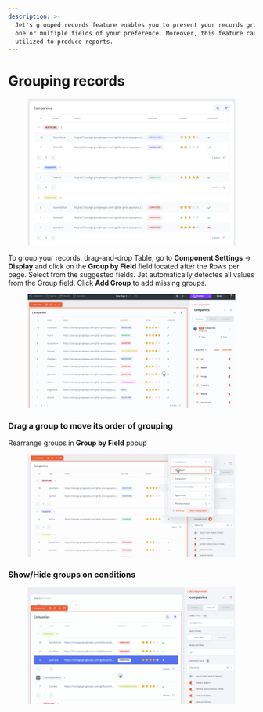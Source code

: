```yaml
---
description: >-
  Jet's grouped records feature enables you to present your records grouped by
  one or multiple fields of your preference. Moreover, this feature can be
  utilized to produce reports.
---
```


# Grouping records

<figure><img src="../../../../../.gitbook/assets/image (6).png" alt=""><figcaption></figcaption></figure>

To group your records, drag-and-drop Table, go to **Component Settings** -> **Display**  and click on the **Group by Field** field located after the Rows per page. Select from the suggested fields. Jet automatically detectes all values from the Group field. Click **Add Group** to add missing groups.

<figure><img src="../../../../../.gitbook/assets/group_by.gif" alt=""><figcaption></figcaption></figure>

### Drag a group to move its order of grouping

Rearrange groups in **Group by Field** popup

<figure><img src="../../../../../.gitbook/assets/seq_group_by.gif" alt=""><figcaption></figcaption></figure>

### Show/Hide groups on conditions&#x20;

<figure><img src="../../../../../.gitbook/assets/visible.gif" alt=""><figcaption></figcaption></figure>



